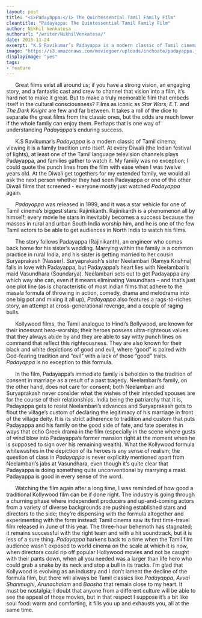 ```yaml
---
layout: post
title: "<i>Padayappa:</i> The Quintessential Tamil Family Film"
cleantitle: "Padayappa: The Quintessential Tamil Family Film"
author: Nikhil Venkatesa
authorurl: "/writer/NikhilVenkatesa/"
date: 2015-11-24
excerpt: "K.S Ravikumar’s Padayappa is a modern classic of Tamil cinema; viewing it is a family tradition unto itself. Perhaps that is one way of understanding Padayappa’s enduring success."
image: "https://s3.amazonaws.com/moviegoer/uploads/inchoate/padayappa.jpg"
displayimage: "yes"
tags: 
- feature
---
```

	
&nbsp;&nbsp;&nbsp;&nbsp;&nbsp;&nbsp;Great films exist all around us; if you have a strong vision, an engaging story, and a fantastic cast and crew to channel that vision into a film, it’s hard not to make it great. But to make a truly memorable film that embeds itself in the cultural consciousness? Films as iconic as *Star Wars*, *E.T.* and *The Dark Knight* are few and far between. It takes a roll of the dice to separate the great films from the classic ones, but the odds are much lower if the whole family can enjoy them. Perhaps that is one way of understanding *Padayappa*’s enduring success. 

&nbsp;&nbsp;&nbsp;&nbsp;&nbsp;&nbsp;K.S Ravikumar’s *Padayappa* is a modern classic of Tamil cinema; viewing it is a family tradition unto itself. At every Diwali (the Indian festival of lights), at least one of the Tamil language television channels plays Padayappa, and families gather to watch it. My family was no exception; I could quote the punch lines from the film with ease when I was twelve years old. At the Diwali get togethers for my extended family, we would all ask the next person whether they had seen Padayappa or one of the other Diwali films that screened - everyone mostly just watched *Padayappa* again. 

&nbsp;&nbsp;&nbsp;&nbsp;&nbsp;&nbsp;*Padayappa* was released in 1999, and it was a star vehicle for one of Tamil cinema’s biggest stars: Rajinikanth. Rajinikanth is a phenomenon all by himself; every movie he stars in inevitably becomes a success because the masses in rural and urban South India worship him, and he is one of the few Tamil actors to be able to get audiences in North India to watch his films.

&nbsp;&nbsp;&nbsp;&nbsp;&nbsp;&nbsp;The story follows Padayappa (Rajinikanth), an engineer who comes back home for his sister’s wedding. Marrying within the family is a common practice in rural India, and his sister is getting married to her cousin Suryaprakash (Nasser). Suryaprakash’s sister Neelambari (Ramya Krishna) falls in love with Padayappa, but Padayappa’s heart lies with Neelambari’s maid Vasundhara (Soundarya). Neelambari sets out to get Padayappa any which way she can, even if it means eliminating Vasundhara – and that’s just one plot line (as is characteristic of most Indian films that adhere to the masala formula of throwing in action, comedy, drama and melodrama into one big pot and mixing it all up), *Padayappa* also features a rags-to-riches story, an attempt at cross-generational revenge, and a couple of raging bulls. 

&nbsp;&nbsp;&nbsp;&nbsp;&nbsp;&nbsp;Kollywood films, the Tamil analogue to Hindi’s Bollywood, are known for their incessant hero-worship; their heroes possess ultra-righteous values that they always abide by and they are able to say witty punch lines on command that reflect this righteousness. They are also known for their black and white depictions of good and evil, where “good” is paired with God-fearing tradition and “evil” with a lack of those “good” traits. *Padayappa* is no exception to this formula. 

&nbsp;&nbsp;&nbsp;&nbsp;&nbsp;&nbsp;In the film, Padayappa’s immediate family is beholden to the tradition of consent in marriage as a result of a past tragedy. Neelambari’s family, on the other hand, does not care for consent; both Neelambari and Suryaprakash never consider what the wishes of their intended spouses are for the course of their relationships. India being the patriarchy that it is, Padayappa gets to resist Neelambari’s advances and Suryaprakash gets to flout the village’s custom of declaring the legitimacy of his marriage in front of the village deity. It is its strict adherence to tradition and custom that puts Padayappa and his family on the good side of fate, and fate operates in ways that echo Greek drama in the film (especially in the scene where gusts of wind blow into Padayappa’s former mansion right at the moment when he is supposed to sign over his remaining wealth). What the Kollywood formula whitewashes in the depiction of its heroes is any sense of realism; the question of class in *Padayappa* is never explicitly mentioned apart from Neelambari’s jabs at Vasundhara, even though it’s quite clear that Padayappa is doing something quite unconventional by marrying a maid. Padayappa is good in every sense of the word. 

&nbsp;&nbsp;&nbsp;&nbsp;&nbsp;&nbsp;Watching the film again after a long time, I was reminded of how good a traditional Kollywood film can be if done right. The industry is going through a churning phase where independent producers and up-and-coming actors from a variety of diverse backgrounds are pushing established stars and directors to the side; they’re dispensing with the formula altogether and experimenting with the form instead: Tamil cinema saw its first time-travel film released in June of this year. The three-hour behemoth has stagnated; it remains successful with the right team and with a hit soundtrack, but it is less of a sure thing. *Padayappa* harkens back to a time when the Tamil film audience wasn’t exposed to world cinema on the scale at which it is now, when directors could rip off popular Hollywood movies and not be caught with their pants down, when all you needed was a larger than life hero who could grab a snake by its neck and stop a bull in its tracks. I’m glad that Kollywood is evolving as an industry and I don’t lament the decline of the formula film, but there will always be Tamil classics like *Padayappa*, *Avvai Shanmughi*, *Arunachalam* and *Baasha* that remain close to my heart. It must be nostalgia; I doubt that anyone from a different culture will be able to see the appeal of those movies, but in that respect I suppose it’s a bit like soul food: warm and comforting, it fills you up and exhausts you, all at the same time.  